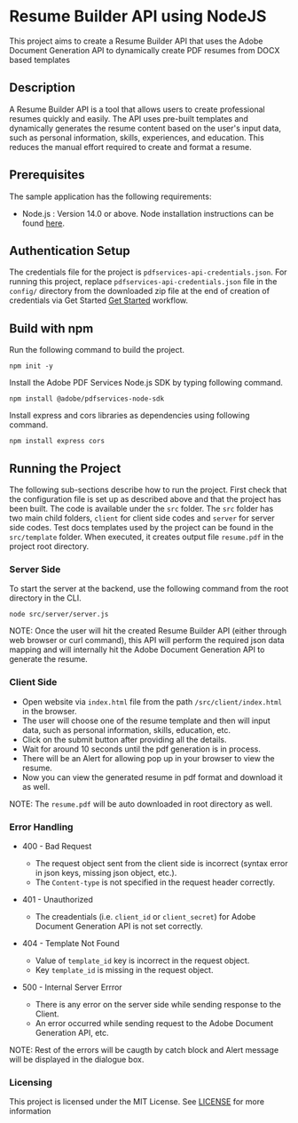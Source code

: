 # Resume Builder API using NodeJS
This project aims to create a Resume Builder API that uses the Adobe Document Generation API to dynamically create PDF resumes from DOCX based templates

## Description
A Resume Builder API is a tool that allows users to create professional resumes quickly and easily. The API uses pre-built templates and dynamically generates the resume content based on the user's input data, such as personal information, skills, experiences, and education. This reduces the manual effort required to create and format a resume. 

## Prerequisites
The sample application has the following requirements:
* Node.js : Version 14.0 or above. Node installation instructions can be found 
[here](https://nodejs.org/en/download/).

## Authentication Setup

The credentials file for the project is `pdfservices-api-credentials.json`. For running this project, replace `pdfservices-api-credentials.json` file in the `config/` directory from the downloaded zip file at the end of creation of credentials via Get Started [Get Started](https://www.adobe.io/apis/documentcloud/dcsdk/gettingstarted.html?ref=getStartedWithServicesSdk) workflow.

## Build with npm

Run the following command to build the project.
```$xslt
npm init -y
```

Install the Adobe PDF Services Node.js SDK by typing following command.
```$xslt
npm install @adobe/pdfservices-node-sdk
```

Install express and cors libraries as dependencies using following command.

```$xslt
npm install express cors
```

## Running the Project

The following sub-sections describe how to run the project. First check that the configuration file is set up as described above and that the project has been built.
The code is available under the `src` folder. The `src` folder has two main child folders, `client` for client side codes and `server` for server side codes.
Test docs templates used by the project can be found in the `src/template` folder. When executed, it creates output file `resume.pdf` in the project root directory.

### Server Side

To start the server at the backend, use the following command from the root directory in the CLI.

```$xslt
node src/server/server.js
```

NOTE: Once the user will hit the created Resume Builder API (either through web browser or curl command), this API will perform the required json data mapping and will internally hit the Adobe Document Generation API to generate the resume.

### Client Side

- Open website via `index.html` file from the path `/src/client/index.html` in the browser.
- The user will choose one of the resume template and then will input data, such as personal information, skills, education, etc. 
- Click on the submit button after providing all the details.
- Wait for around 10 seconds until the pdf generation is in process.
- There will be an Alert for allowing pop up in your browser to view the resume. 
- Now you can view the generated resume in pdf format and download it as well.

NOTE: The `resume.pdf` will be auto downloaded in root directory as well.

### Error Handling

* 400 - Bad Request
  - The request object sent from the client side is incorrect (syntax error in json keys, missing json object, etc.).
  - The `Content-type` is not specified in the request header correctly.

* 401 - Unauthorized
  - The creadentials (i.e. `client_id` or `client_secret`) for Adobe Document Generation API is not set correctly.
 
* 404 - Template Not Found
  - Value of `template_id` key is incorrect in the request object.
  - Key `template_id` is missing in the request object.

* 500 - Internal Server Errror
  - There is any error on the server side while sending response to the Client.
  - An error occurred while sending request to the Adobe Document Generation API, etc.
  

NOTE: Rest of the errors will be caugth by catch block and Alert message will be displayed in the dialogue box.

### Licensing

This project is licensed under the MIT License. See [LICENSE](LICENSE.md) for more information